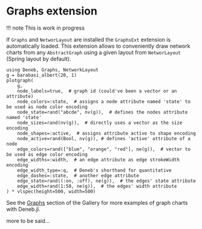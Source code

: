 # Graphs extension

!!! note
    This is work in progress


If `Graphs` and `NetworLayout` are installed the `GraphsExt` extension is automatically loaded.
This extension allows to conveniently draw network charts from any `AbstractGraph` using a given
layout from `NetworLayout` (Spring layout by default).

```@example graphs
using Deneb, Graphs, NetworkLayout
g = barabasi_albert(20, 1)
plotgraph(
    g,
    node_labels=true,  # graph id (could've been a vector or an attribute)
    node_colors=:state,  # assigns a node attribute named 'state' to be used as node color encoding
    node_state=rand("abcde", nv(g)),  # defines the nodes attribute named 'state'
    node_sizes=rand(nv(g)),  # directly uses a vector as the size encoding
    node_shapes=:active,  # assigns attribute active to shape encoding
    node_active=rand(Bool, nv(g)), # defines 'active' attribute of a node
    edge_colors=rand(["blue", "orange", "red"], ne(g)),  # vector to be used as edge color encoding
    edge_widths=:width,  # an edge attribute as edge strokeWidth encoding
    edge_width_type=:q,  # Deneb's shorthand for quantitative
    edge_dashes=:state,  # another edge attribute
    edge_state=rand((:on, :off), ne(g)),  # the edges' state attribute
    edge_width=rand(1:50, ne(g)),  # the edges' width attribute
) * vlspec(height=500, width=500)
```

See the [Graphs](@ref) section of the Gallery for more examples of graph charts with Deneb.jl.

more to be said...
